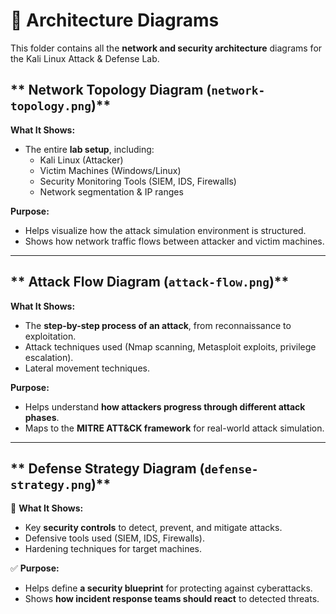 # 📌 Architecture Diagrams

This folder contains all the **network and security architecture** diagrams for the Kali Linux Attack & Defense Lab.

## ** Network Topology Diagram (`network-topology.png`)**
**What It Shows:**  
- The entire **lab setup**, including:
  - Kali Linux (Attacker)
  - Victim Machines (Windows/Linux)
  - Security Monitoring Tools (SIEM, IDS, Firewalls)
  - Network segmentation & IP ranges

**Purpose:**  
- Helps visualize how the attack simulation environment is structured.
- Shows how network traffic flows between attacker and victim machines.

---

## ** Attack Flow Diagram (`attack-flow.png`)**
**What It Shows:**  
- The **step-by-step process of an attack**, from reconnaissance to exploitation.
- Attack techniques used (Nmap scanning, Metasploit exploits, privilege escalation).
- Lateral movement techniques.

**Purpose:**  
- Helps understand **how attackers progress through different attack phases**.
- Maps to the **MITRE ATT&CK framework** for real-world attack simulation.

---

## ** Defense Strategy Diagram (`defense-strategy.png`)**
📌 **What It Shows:**  
- Key **security controls** to detect, prevent, and mitigate attacks.
- Defensive tools used (SIEM, IDS, Firewalls).
- Hardening techniques for target machines.

✅ **Purpose:**  
- Helps define **a security blueprint** for protecting against cyberattacks.
- Shows **how incident response teams should react** to detected threats.
